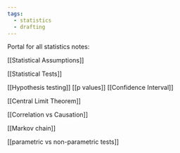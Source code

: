 ```yaml
---
tags:
  - statistics
  - drafting
---
```

Portal for all statistics notes:

[[Statistical Assumptions]]

[[Statistical Tests]]

[[Hypothesis testing]]
[[p values]]
[[Confidence Interval]]

[[Central Limit Theorem]]

[[Correlation vs Causation]]

[[Markov chain]]

[[parametric vs non-parametric tests]]
